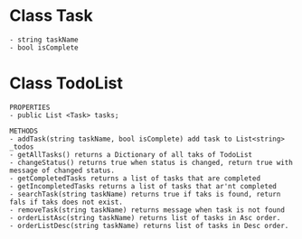 # Class Task
	- string taskName
	- bool isComplete


# Class TodoList
	PROPERTIES	
	- public List <Task> tasks;

	METHODS	
	- addTask(string taskName, bool isComplete) add task to List<string> _todos
	- getAllTasks() returns a Dictionary of all taks of TodoList
	- changeStatus() returns true when status is changed, return true with message of changed status.
	- getCompletedTasks returns a list of tasks that are completed
	- getIncompletedTasks returns a list of tasks that ar'nt completed
	- searchTask(string taskName) returns true if taks is found, return fals if taks does not exist. 
	- removeTask(string taskName) returns message when task is not found
	- orderListAsc(string taskName) returns list of tasks in Asc order.
	- orderListDesc(string taskName) returns list of tasks in Desc order.
